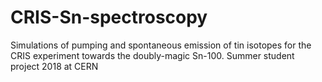 # CRIS-Sn-spectroscopy
Simulations of pumping and spontaneous emission of tin isotopes for the CRIS experiment towards the doubly-magic Sn-100. Summer student project 2018 at CERN
